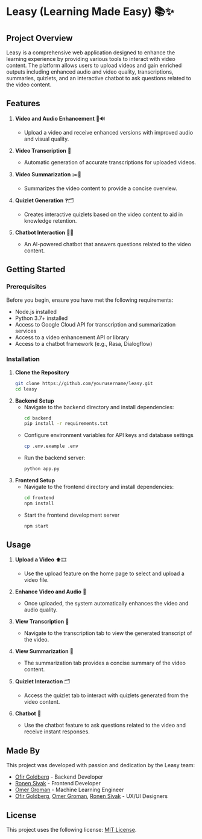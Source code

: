 # Leasy (Learning Made Easy) 📚✨

## Project Overview

Leasy is a comprehensive web application designed to enhance the learning experience by providing various tools to interact with video content. The platform allows users to upload videos and gain enriched outputs including enhanced audio and video quality, transcriptions, summaries, quizlets, and an interactive chatbot to ask questions related to the video content.

## Features

1. **Video and Audio Enhancement** 🎥🔊
   - Upload a video and receive enhanced versions with improved audio and visual quality.

2. **Video Transcription** 📝
   - Automatic generation of accurate transcriptions for uploaded videos.

3. **Video Summarization** ✂️📄
   - Summarizes the video content to provide a concise overview.

4. **Quizlet Generation** ❓🗂
   - Creates interactive quizlets based on the video content to aid in knowledge retention.

5. **Chatbot Interaction** 🤖💬
   - An AI-powered chatbot that answers questions related to the video content.

## Getting Started

### Prerequisites

Before you begin, ensure you have met the following requirements:

- Node.js installed
- Python 3.7+ installed
- Access to Google Cloud API for transcription and summarization services
- Access to a video enhancement API or library
- Access to a chatbot framework (e.g., Rasa, Dialogflow)

### Installation

1. **Clone the Repository**
   ```bash
   git clone https://github.com/yourusername/leasy.git
   cd leasy
   ```
2. **Backend Setup**
   - Navigate to the backend directory and install dependencies:
      ```bash
      cd backend
      pip install -r requirements.txt
      ```
   - Configure environment variables for API keys and database settings
      ```bash
      cp .env.example .env
      ```
   - Run the backend server:
     ```bash
     python app.py
     ```
3. **Frontend Setup**
   - Navigate to the frontend directory and install dependencies:
     ```bash
     cd frontend
     npm install
     ```
   - Start the frontend development server
     ```bash
     npm start
     ```
## Usage

1. **Upload a Video** ⬆️🎞
   - Use the upload feature on the home page to select and upload a video file.

2. **Enhance Video and Audio** 🌟
   - Once uploaded, the system automatically enhances the video and audio quality.

3. **View Transcription** 📃
   - Navigate to the transcription tab to view the generated transcript of the video.

4. **View Summarization** 📄
   - The summarization tab provides a concise summary of the video content.

5. **Quizlet Interaction** 🗂
   - Access the quizlet tab to interact with quizlets generated from the video content.

6. **Chatbot** 🤖
   - Use the chatbot feature to ask questions related to the video and receive instant responses.

## Made By

This project was developed with passion and dedication by the Leasy team:

- [Ofir Goldberg](https://github.com/ofirgoldofir) - Backend Developer
- [Ronen Sivak](https://github.com/RonenSiv) - Frontend Developer
- [Omer Groman](https://github.com/omergroman) - Machine Learning Engineer
- [Ofir Goldberg](https://github.com/ofirgoldofir), [Omer Groman](https://github.com/omergroman), [Ronen Sivak](https://github.com/RonenSiv) - UX/UI Designers

## License

This project uses the following license: [MIT License](LICENSE).

